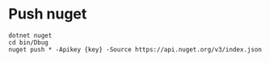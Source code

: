 # Push nuget

```shell
dotnet nuget
cd bin/Dbug
nuget push * -Apikey {key} -Source https://api.nuget.org/v3/index.json
```

